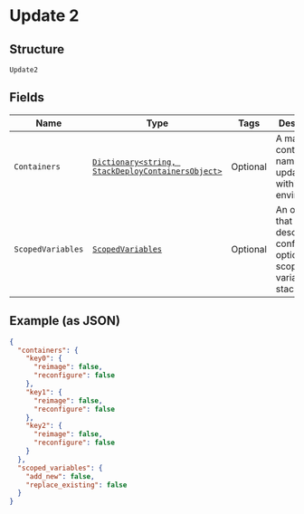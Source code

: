 
# Update 2

## Structure

`Update2`

## Fields

| Name | Type | Tags | Description |
|  --- | --- | --- | --- |
| `Containers` | [`Dictionary<string, StackDeployContainersObject>`](../../doc/models/stack-deploy-containers-object.md) | Optional | A map of the container names to update within the environment. |
| `ScopedVariables` | [`ScopedVariables`](../../doc/models/scoped-variables.md) | Optional | An object that describes configuration options for scoped variables on stack build. |

## Example (as JSON)

```json
{
  "containers": {
    "key0": {
      "reimage": false,
      "reconfigure": false
    },
    "key1": {
      "reimage": false,
      "reconfigure": false
    },
    "key2": {
      "reimage": false,
      "reconfigure": false
    }
  },
  "scoped_variables": {
    "add_new": false,
    "replace_existing": false
  }
}
```


